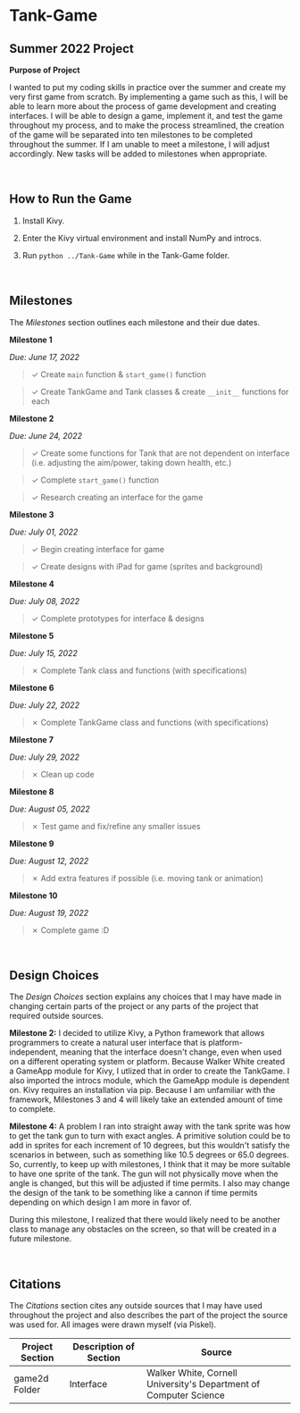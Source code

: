 # Tank-Game

## Summer 2022 Project


__Purpose of Project__

I wanted to put my coding skills in practice over the summer and create my very first game from scratch. By implementing a game such as this, I will be able to learn more about the process of game development and creating interfaces. I will be able to design a game, implement it, and test the game throughout my process, and to make the process streamlined, the creation of the game will be separated into ten milestones to be completed throughout the summer. If I am unable to meet a milestone, I will adjust accordingly. New tasks will be added to milestones when appropriate.

<br>

## How to Run the Game

1. Install Kivy.

2. Enter the Kivy virtual environment and install NumPy and introcs.

3. Run `python ../Tank-Game` while in the Tank-Game folder.

<br>

## Milestones

The *Milestones* section outlines each milestone and their due dates.

**Milestone 1**

*Due: June 17, 2022*

> &check; Create `main` function & `start_game()` function

> &check; Create TankGame and Tank classes & create `__init__` functions for each

**Milestone 2**

*Due: June 24, 2022*

> &check; Create some functions for Tank that are not dependent on interface (i.e. adjusting the aim/power, taking down health, etc.)

> &check; Complete `start_game()` function

> &check; Research creating an interface for the game

**Milestone 3**

*Due: July 01, 2022*

> &check; Begin creating interface for game

> &check; Create designs with iPad for game (sprites and background)

**Milestone 4**

*Due: July 08, 2022*

> &check; Complete prototypes for interface & designs

**Milestone 5**

*Due: July 15, 2022*

> &cross; Complete Tank class and functions (with specifications)

**Milestone 6**

*Due: July 22, 2022*

> &cross; Complete TankGame class and functions (with specifications)

**Milestone 7**

*Due: July 29, 2022*

> &cross; Clean up code

**Milestone 8**

*Due: August 05, 2022*

> &cross; Test game and fix/refine any smaller issues

**Milestone 9**

*Due: August 12, 2022*

> &cross; Add extra features if possible (i.e. moving tank or animation)

**Milestone 10**

*Due: August 19, 2022*

> &cross; Complete game :D

<br>

## Design Choices

The *Design Choices* section explains any choices that I may have made in changing certain parts of the project or any parts of the project that required outside sources.

**Milestone 2:** I decided to utilize Kivy, a Python framework that allows programmers to create a natural user interface that is platform-independent, meaning that the interface doesn't change, even when used on a different operating system or platform. Because Walker White created a GameApp module for Kivy, I utlized that in order to create the TankGame. I also imported the introcs module, which the GameApp module is dependent on. Kivy requires an installation via pip. Because I am unfamiliar with the framework, Milestones 3 and 4 will likely take an extended amount of time to complete.

**Milestone 4:** A problem I ran into straight away with the tank sprite was how to get the tank gun to turn with exact angles. A primitive solution could be to add in sprites for each increment of 10 degrees, but this wouldn't satisfy the scenarios in between, such as something like 10.5 degrees or 65.0 degrees. So, currently, to keep up with milestones, I think that it may be more suitable to have one sprite of the tank. The gun will not physically move when the angle is changed, but this will be adjusted if time permits. I also may change the design of the tank to be something like a cannon if time permits depending on which design I am more in favor of.

During this milestone, I realized that there would likely need to be another class to manage any obstacles on the screen, so that will be created in a future milestone.

<br>

## Citations

The *Citations* section cites any outside sources that I may have used throughout the project and also describes the part of the project the source was used for. All images were drawn myself (via Piskel).

| Project Section | Description of Section | Source |
| - | - | - |
| game2d Folder | Interface | Walker White, Cornell University's Department of Computer Science |